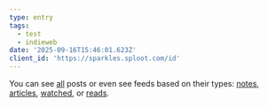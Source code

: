 ```yaml
---
type: entry
tags:
  - test
  - indieweb
date: '2025-09-16T15:46:01.623Z'
client_id: 'https://sparkles.sploot.com/id'
---
```


You can see [all](/all) posts or even see feeds based on their types: [notes](/note),
[articles](/article), [watched](/watch), or [reads](/read).
